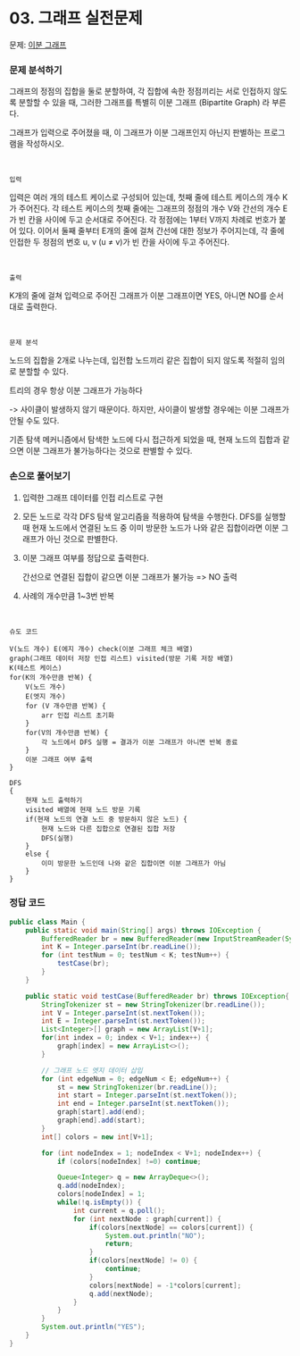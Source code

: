# 03. 그래프 실전문제

문제: [이분 그래프](https://www.acmicpc.net/problem/1707)

### 

### 문제 분석하기

그래프의 정점의 집합을 둘로 분할하여, 각 집합에 속한 정점끼리는 서로 인접하지 않도록 분할할 수 있을 때, 그러한 그래프를 특별히 이분 그래프 (Bipartite Graph) 라 부른다.

그래프가 입력으로 주어졌을 때, 이 그래프가 이분 그래프인지 아닌지 판별하는 프로그램을 작성하시오.

<br>

`입력`

입력은 여러 개의 테스트 케이스로 구성되어 있는데, 첫째 줄에 테스트 케이스의 개수 K가 주어진다. 각 테스트 케이스의 첫째 줄에는 그래프의 정점의 개수 V와 간선의 개수 E가 빈 칸을 사이에 두고 순서대로 주어진다. 각 정점에는 1부터 V까지 차례로 번호가 붙어 있다. 이어서 둘째 줄부터 E개의 줄에 걸쳐 간선에 대한 정보가 주어지는데, 각 줄에 인접한 두 정점의 번호 u, v (u ≠ v)가 빈 칸을 사이에 두고 주어진다. 

<br>

`출력`

K개의 줄에 걸쳐 입력으로 주어진 그래프가 이분 그래프이면 YES, 아니면 NO를 순서대로 출력한다.

<br>

`문제 분석`

노드의 집합을 2개로 나누는데, 입전합 노드끼리 같은 집합이 되지 않도록 적절히 임의로 분할할 수 있다.

트리의 경우 항상 이분 그래프가 가능하다 

-> 사이클이 발생하지 않기 때문이다. 하지만, 사이클이 발생할 경우에는 이분 그래프가 안될 수도 있다.

기존 탐색 메커니즘에서 탐색한 노드에 다시 접근하게 되었을 때, 현재 노드의 집합과 같으면 이분 그래프가 불가능하다는 것으로 판별할 수 있다. 

### 손으로 풀어보기

1. 입력한 그래프 데이터를 인접 리스트로 구현

2. 모든 노드로 각각 DFS 탐색 알고리즘을 적용하여 탐색을 수행한다. DFS를 실행할 때 현재 노드에서 연결된 노드 중 이미 방문한 노드가 나와 같은 집합이라면 이분 그래프가 아닌 것으로 판별한다. 

3. 이분 그래프 여부를 정답으로 출력한다.
   
   간선으로 연결된 집합이 같으면 이분 그래프가 불가능 => NO 출력

4. 사례의 개수만큼 1~3번 반복

<br>

`슈도 코드`

```
V(노드 개수) E(에지 개수) check(이분 그래프 체크 배열)
graph(그래프 데이터 저장 인접 리스트) visited(방문 기록 저장 배열)
K(테스트 케이스)
for(K의 개수만큼 반복) {
    V(노드 개수)
    E(엣지 개수)
    for (V 개수만큼 반복) {
        arr 인접 리스트 초기화
    }
    for(V의 개수만큼 반복) {
        각 노드에서 DFS 실행 = 결과가 이분 그래프가 아니면 반복 종료
    }
    이분 그래프 여부 출력
}

DFS 
{
    현재 노드 출력하기
    visited 배열에 현재 노드 방문 기록
    if(현재 노드의 연결 노드 중 방문하지 않은 노드) {
        현재 노드와 다른 집합으로 연결된 집합 저장
        DFS(실행)
    }
    else {
        이미 방문한 노드인데 나와 같은 집합이면 이분 그래프가 아님
    }
}
```

### 정답 코드

```java
public class Main {
    public static void main(String[] args) throws IOException {
        BufferedReader br = new BufferedReader(new InputStreamReader(System.in));
        int K = Integer.parseInt(br.readLine());
        for (int testNum = 0; testNum < K; testNum++) {
            testCase(br);
        }
    }

    public static void testCase(BufferedReader br) throws IOException{
        StringTokenizer st = new StringTokenizer(br.readLine());
        int V = Integer.parseInt(st.nextToken());
        int E = Integer.parseInt(st.nextToken());
        List<Integer>[] graph = new ArrayList[V+1];
        for(int index = 0; index < V+1; index++) {
            graph[index] = new ArrayList<>();
        }

        // 그래프 노드 엣지 데이터 삽입
        for (int edgeNum = 0; edgeNum < E; edgeNum++) {
            st = new StringTokenizer(br.readLine());
            int start = Integer.parseInt(st.nextToken());
            int end = Integer.parseInt(st.nextToken());
            graph[start].add(end);
            graph[end].add(start);
        }
        int[] colors = new int[V+1];

        for (int nodeIndex = 1; nodeIndex < V+1; nodeIndex++) {
            if (colors[nodeIndex] !=0) continue;

            Queue<Integer> q = new ArrayDeque<>();
            q.add(nodeIndex);
            colors[nodeIndex] = 1;
            while(!q.isEmpty()) {
                int current = q.poll();
                for (int nextNode : graph[current]) {
                    if(colors[nextNode] == colors[current]) {
                        System.out.println("NO");
                        return;
                    }
                    if(colors[nextNode] != 0) {
                        continue;
                    }
                    colors[nextNode] = -1*colors[current];
                    q.add(nextNode);
                }
            }
        }
        System.out.println("YES");
    }
}
```
